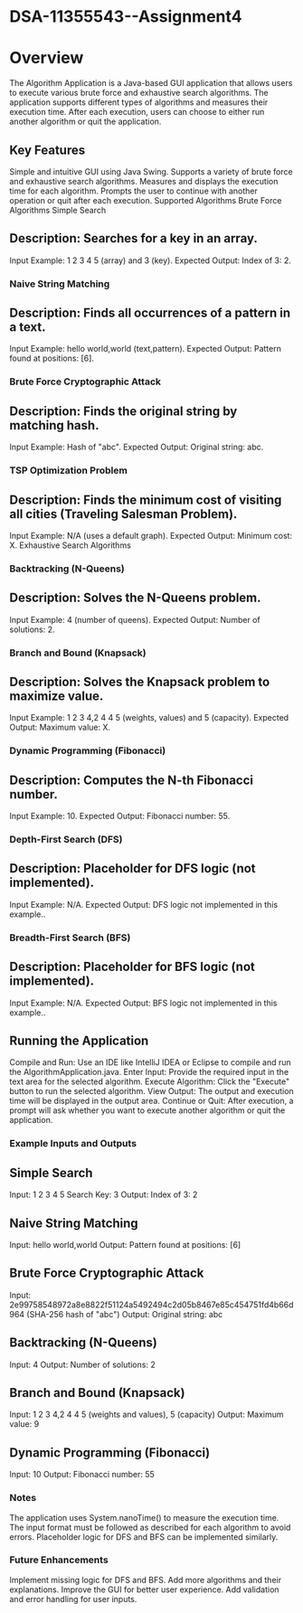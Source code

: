 ﻿# DSA-11355543--Assignment4
# Overview

The Algorithm Application is a Java-based GUI application that allows users to execute various brute force and exhaustive search algorithms. The application supports different types of algorithms and measures their execution time. After each execution, users can choose to either run another algorithm or quit the application.

## Key Features

Simple and intuitive GUI using Java Swing.
Supports a variety of brute force and exhaustive search algorithms.
Measures and displays the execution time for each algorithm.
Prompts the user to continue with another operation or quit after each execution.
Supported Algorithms
Brute Force Algorithms
Simple Search

## Description: Searches for a key in an array.
Input Example: 1 2 3 4 5 (array) and 3 (key).
Expected Output: Index of 3: 2.
### Naive String Matching

## Description: Finds all occurrences of a pattern in a text.
Input Example: hello world,world (text,pattern).
Expected Output: Pattern found at positions: [6].
### Brute Force Cryptographic Attack

## Description: Finds the original string by matching hash.
Input Example: Hash of "abc".
Expected Output: Original string: abc.
### TSP Optimization Problem

## Description: Finds the minimum cost of visiting all cities (Traveling Salesman Problem).
Input Example: N/A (uses a default graph).
Expected Output: Minimum cost: X.
Exhaustive Search Algorithms
### Backtracking (N-Queens)

## Description: Solves the N-Queens problem.
Input Example: 4 (number of queens).
Expected Output: Number of solutions: 2.
### Branch and Bound (Knapsack)

## Description: Solves the Knapsack problem to maximize value.
Input Example: 1 2 3 4,2 4 4 5 (weights, values) and 5 (capacity).
Expected Output: Maximum value: X.
### Dynamic Programming (Fibonacci)

## Description: Computes the N-th Fibonacci number.
Input Example: 10.
Expected Output: Fibonacci number: 55.
### Depth-First Search (DFS)

## Description: Placeholder for DFS logic (not implemented).
Input Example: N/A.
Expected Output: DFS logic not implemented in this example..
### Breadth-First Search (BFS)

## Description: Placeholder for BFS logic (not implemented).
Input Example: N/A.
Expected Output: BFS logic not implemented in this example..

## Running the Application
Compile and Run: Use an IDE like IntelliJ IDEA or Eclipse to compile and run the AlgorithmApplication.java.
Enter Input: Provide the required input in the text area for the selected algorithm.
Execute Algorithm: Click the "Execute" button to run the selected algorithm.
View Output: The output and execution time will be displayed in the output area.
Continue or Quit: After execution, a prompt will ask whether you want to execute another algorithm or quit the application.

### Example Inputs and Outputs

## Simple Search
Input: 1 2 3 4 5
Search Key: 3
Output: Index of 3: 2

## Naive String Matching
Input: hello world,world
Output: Pattern found at positions: [6]

## Brute Force Cryptographic Attack
Input: 2e99758548972a8e8822f51124a5492494c2d05b8467e85c454751fd4b66d964 (SHA-256 hash of "abc")
Output: Original string: abc

## Backtracking (N-Queens)
Input: 4
Output: Number of solutions: 2

## Branch and Bound (Knapsack)
Input: 1 2 3 4,2 4 4 5 (weights and values), 5 (capacity)
Output: Maximum value: 9

## Dynamic Programming (Fibonacci)
Input: 10
Output: Fibonacci number: 55

### Notes
The application uses System.nanoTime() to measure the execution time.
The input format must be followed as described for each algorithm to avoid errors.
Placeholder logic for DFS and BFS can be implemented similarly.

### Future Enhancements
Implement missing logic for DFS and BFS.
Add more algorithms and their explanations.
Improve the GUI for better user experience.
Add validation and error handling for user inputs.
